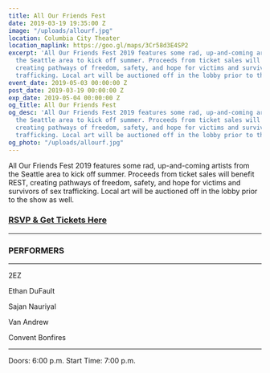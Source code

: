 ```yaml
---
title: All Our Friends Fest
date: 2019-03-19 19:35:00 Z
image: "/uploads/allourf.jpg"
location: Columbia City Theater
location_maplink: https://goo.gl/maps/3Cr58d3E4SP2
excerpt: 'All Our Friends Fest 2019 features some rad, up-and-coming artists from
  the Seattle area to kick off summer. Proceeds from ticket sales will benefit REST,
  creating pathways of freedom, safety, and hope for victims and survivors of sex
  trafficking. Local art will be auctioned off in the lobby prior to the show as well. '
event_date: 2019-05-03 00:00:00 Z
post_date: 2019-03-19 00:00:00 Z
exp_date: 2019-05-04 00:00:00 Z
og_title: All Our Friends Fest
og_desc: 'All Our Friends Fest 2019 features some rad, up-and-coming artists from
  the Seattle area to kick off summer. Proceeds from ticket sales will benefit REST,
  creating pathways of freedom, safety, and hope for victims and survivors of sex
  trafficking. Local art will be auctioned off in the lobby prior to the show as well. '
og_photo: "/uploads/allourf.jpg"
---
```


All Our Friends Fest 2019 features some rad, up-and-coming artists from the Seattle area to kick off summer. Proceeds from ticket sales will benefit REST, creating pathways of freedom, safety, and hope for victims and survivors of sex trafficking. Local art will be auctioned off in the lobby prior to the show as well. 

### [RSVP & Get Tickets Here](https://www.facebook.com/events/399967797232027/)
***
### PERFORMERS
***
2EZ 

Ethan DuFault

Sajan Nauriyal

Van Andrew

Convent Bonfires

***
Doors: 6:00 p.m.
Start Time: 7:00 p.m.